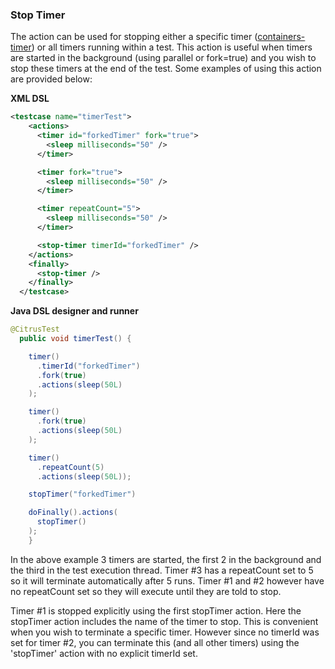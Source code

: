 ### Stop Timer

The <stop-timer> action can be used for stopping either a specific timer ([containers-timer](containers-timer)) or all timers running within a test. This action is useful when timers are started in the background (using parallel or fork=true) and you wish to stop these timers at the end of the test. Some examples of using this action are provided below:

 **XML DSL** 

```xml
<testcase name="timerTest">
    <actions>
      <timer id="forkedTimer" fork="true">
        <sleep milliseconds="50" />
      </timer>

      <timer fork="true">
        <sleep milliseconds="50" />
      </timer>

      <timer repeatCount="5">
        <sleep milliseconds="50" />
      </timer>

      <stop-timer timerId="forkedTimer" />
    </actions>
    <finally>
      <stop-timer />
    </finally>
  </testcase>
```

 **Java DSL designer and runner** 

```java
@CitrusTest
  public void timerTest() {

    timer()
      .timerId("forkedTimer")
      .fork(true)
      .actions(sleep(50L)
    );

    timer()
      .fork(true)
      .actions(sleep(50L)
    );

    timer()
      .repeatCount(5)
      .actions(sleep(50L));

    stopTimer("forkedTimer")

    doFinally().actions(
      stopTimer()
    );
    }
```

In the above example 3 timers are started, the first 2 in the background and the third in the test execution thread. Timer #3 has a repeatCount set to 5 so it will terminate automatically after 5 runs. Timer #1 and #2 however have no repeatCount set so they will execute until they are told to stop.

Timer #1 is stopped explicitly using the first stopTimer action. Here the stopTimer action includes the name of the timer to stop. This is convenient when you wish to terminate a specific timer. However since no timerId was set for timer #2, you can terminate this (and all other timers) using the 'stopTimer' action with no explicit timerId set.

